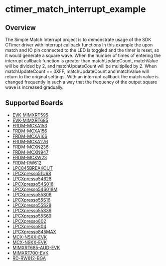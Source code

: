 # ctimer_match_interrupt_example

## Overview
The Simple Match Interrupt project is to demonstrate usage of the SDK CTimer driver with interrupt callback functions
In this example the upon match and IO pin connected to the LED is toggled and the timer is reset, so it would generate a square wave.
When the number of times of entering the interrupt callback function is greater than matchUpdateCount, matchValue will be divided by 2,
and matchUpdateCount will be multiplied by 2. When matchUpdateCount == 0XFF, matchUpdateCount and matchValue will return to the
original settings.
With an interrupt callback the match value is changed frequently in such a way that the frequency of the output square wave is increased gradually.

## Supported Boards
- [EVK-MIMXRT595](../../../_boards/evkmimxrt595/driver_examples/ctimer/simple_match_interrupt/example_board_readme.md)
- [EVK-MIMXRT685](../../../_boards/evkmimxrt685/driver_examples/ctimer/simple_match_interrupt/example_board_readme.md)
- [FRDM-MCXA153](../../../_boards/frdmmcxa153/driver_examples/ctimer/simple_match_interrupt/example_board_readme.md)
- [FRDM-MCXA156](../../../_boards/frdmmcxa156/driver_examples/ctimer/simple_match_interrupt/example_board_readme.md)
- [FRDM-MCXA166](../../../_boards/frdmmcxa166/driver_examples/ctimer/simple_match_interrupt/example_board_readme.md)
- [FRDM-MCXA276](../../../_boards/frdmmcxa276/driver_examples/ctimer/simple_match_interrupt/example_board_readme.md)
- [FRDM-MCXN236](../../../_boards/frdmmcxn236/driver_examples/ctimer/simple_match_interrupt/example_board_readme.md)
- [FRDM-MCXN947](../../../_boards/frdmmcxn947/driver_examples/ctimer/simple_match_interrupt/example_board_readme.md)
- [FRDM-MCXW23](../../../_boards/frdmmcxw23/driver_examples/ctimer/simple_match_interrupt/example_board_readme.md)
- [FRDM-RW612](../../../_boards/frdmrw612/driver_examples/ctimer/simple_match_interrupt/example_board_readme.md)
- [LPC845BREAKOUT](../../../_boards/lpc845breakout/driver_examples/ctimer/simple_match_interrupt/example_board_readme.md)
- [LPCXpresso51U68](../../../_boards/lpcxpresso51u68/driver_examples/ctimer/simple_match_interrupt/example_board_readme.md)
- [LPCXpresso54628](../../../_boards/lpcxpresso54628/driver_examples/ctimer/simple_match_interrupt/example_board_readme.md)
- [LPCXpresso54S018](../../../_boards/lpcxpresso54s018/driver_examples/ctimer/simple_match_interrupt/example_board_readme.md)
- [LPCXpresso54S018M](../../../_boards/lpcxpresso54s018m/driver_examples/ctimer/simple_match_interrupt/example_board_readme.md)
- [LPCXpresso55S06](../../../_boards/lpcxpresso55s06/driver_examples/ctimer/simple_match_interrupt/example_board_readme.md)
- [LPCXpresso55S16](../../../_boards/lpcxpresso55s16/driver_examples/ctimer/simple_match_interrupt/example_board_readme.md)
- [LPCXpresso55S28](../../../_boards/lpcxpresso55s28/driver_examples/ctimer/simple_match_interrupt/example_board_readme.md)
- [LPCXpresso55S36](../../../_boards/lpcxpresso55s36/driver_examples/ctimer/simple_match_interrupt/example_board_readme.md)
- [LPCXpresso55S69](../../../_boards/lpcxpresso55s69/driver_examples/ctimer/simple_match_interrupt/example_board_readme.md)
- [LPCXpresso802](../../../_boards/lpcxpresso802/driver_examples/ctimer/simple_match_interrupt/example_board_readme.md)
- [LPCXpresso804](../../../_boards/lpcxpresso804/driver_examples/ctimer/simple_match_interrupt/example_board_readme.md)
- [LPCXpresso845MAX](../../../_boards/lpcxpresso845max/driver_examples/ctimer/simple_match_interrupt/example_board_readme.md)
- [MCX-N5XX-EVK](../../../_boards/mcxn5xxevk/driver_examples/ctimer/simple_match_interrupt/example_board_readme.md)
- [MCX-N9XX-EVK](../../../_boards/mcxn9xxevk/driver_examples/ctimer/simple_match_interrupt/example_board_readme.md)
- [MIMXRT685-AUD-EVK](../../../_boards/mimxrt685audevk/driver_examples/ctimer/simple_match_interrupt/example_board_readme.md)
- [MIMXRT700-EVK](../../../_boards/mimxrt700evk/driver_examples/ctimer/simple_match_interrupt/example_board_readme.md)
- [RD-RW612-BGA](../../../_boards/rdrw612bga/driver_examples/ctimer/simple_match_interrupt/example_board_readme.md)
